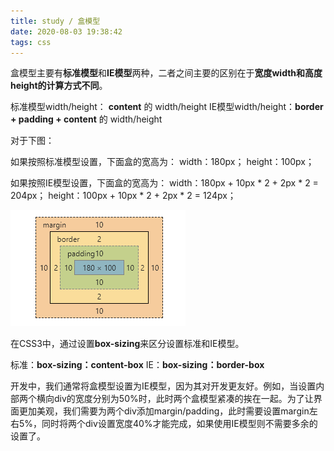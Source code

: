 ```yaml
---
title: study / 盒模型
date: 2020-08-03 19:38:42
tags: css
---
```


盒模型主要有**标准模型**和**IE模型**两种，二者之间主要的区别在于**宽度width和高度height的计算方式不同**。

标准模型width/height： **content** 的 width/height
IE模型width/height：**border + padding + content** 的 width/height

对于下图：

如果按照标准模型设置，下面盒的宽高为：
width：180px；
height：100px；

如果按照IE模型设置，下面盒的宽高为：
width：180px + 10px * 2 + 2px * 2 = 204px；
height：100px + 10px * 2 + 2px * 2 = 124px；

![](200803-2/01.jpg)

在CSS3中，通过设置**box-sizing**来区分设置标准和IE模型。

标准：**box-sizing：content-box**
IE：**box-sizing：border-box**

开发中，我们通常将盒模型设置为IE模型，因为其对开发更友好。例如，当设置内部两个横向div的宽度分别为50%时，此时两个盒模型紧凑的挨在一起。为了让界面更加美观，我们需要为两个div添加margin/padding，此时需要设置margin左右5%，同时将两个div设置宽度40%才能完成，如果使用IE模型则不需要多余的设置了。